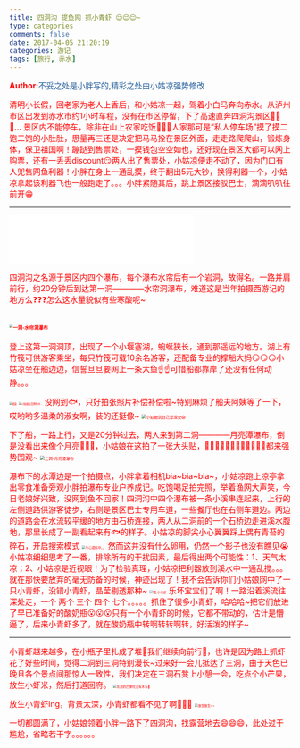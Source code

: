 ```yaml
---
title: 四洞沟 提鱼网 抓小青虾 😌😌😌~
type: categories
comments: false
date: 2017-04-05 21:20:19
categories: 游记
tags: [旅行, 赤水]
---
```


<style type="text/css">
body {color:red}
span.green {color:rgb(30,90,153)}
span.red {color:rgb(255,0,0)}
</style>

<span class="red">**Author:**</span><span class="green">不妥之处是小胖写的,精彩之处由小姑凉强势修改</span>




清明小长假，回老家为老人上香后，和小姑凉一起，驾着小白马奔向赤水。从泸州市区出发到赤水市约1小时车程，没有在市区停留，下了高速直奔四洞沟景区🚗🚗🚗...
景区内不能停车，除非在山上农家吃饭🍚🍚🍚人家那可是“私人停车场”摸了摸二饱二饱的小肚肚，思量再三还是决定把马马拴在景区外面，走走路爬爬山，锻炼身体，保卫祖国啊！蹦跶到售票处，一摸钱包空空如也，还好现在景区大都可以网上购票，还有一丢丢discount😏两人出了售票处，小姑凉便走不动了，因为门口有人兜售网鱼利器！小胖在身上一通乱摸，终于翻出5元大钞，换得利器一个，小姑凉拿起该利器飞也一般跑走了。。。小胖紧随其后，跳上景区接驳巴士，滴滴叭叭往前开😁

---
<!--more-->


<iframe frameborder="no" border="0" marginwidth="0" marginheight="0" width=330 height=86 src="//music.163.com/outchain/player?type=2&id=17217944&auto=1&height=66"></iframe> 


四洞沟之名源于景区内四个瀑布，每个瀑布水帘后有一个岩洞，故得名。一路并肩前行，约20分钟后到达第一洞————水帘洞瀑布，难道这是当年拍摄西游记的地方么❓❓❓怎么这水量貌似有些寒酸呢~

<span class="noselect"><img src="https://dn-anine.qbox.me/DSC_4685.JPG" alt="一洞-水帘洞瀑布" style="zoom:40%" /></span>
---
登上这第一洞洞顶，出现了一个小堰塞湖，蜿蜒狭长，通到那遥远的地方。湖上有竹筏可供游客乘坐，每只竹筏可载10余名游客，还配备专业的撑船大妈😏😏😏小姑凉坐在船边边，信誓旦旦要网上一条大鱼☝️☝️可惜船都靠岸了还没有任何动静。。。

<img src="https://dn-anine.qbox.me/DSC_4696.JPG" alt="湖面" style="zoom:30%" />
<img src="https://dn-anine.qbox.me/DSC_4715.JPG" alt="小姑娘认真网鱼中..." style="zoom:30%" />
没网到🐟，只好拍张照片补偿补偿啦~特别麻烦了船夫阿姨等了一下，哎哟哟多温柔的淑女啊，装的还挺像~
<img src="https://dn-anine.qbox.me/DSC_4716.jpg" alt="小姑娘说自己是淑女😱" style="zoom:50%" />

下了船，一路上行，又是20分钟过去，两人来到第二洞————月亮潭瀑布，倒是没看出来像个月亮🌛🌛🌛，小姑娘在这拍了一张大头贴，👨👩🐵🐙🐷🐤🐨🐮🐔👻🐛🐠都来强势围观~
<img src="https://dn-anine.qbox.me/DSC_4719.JPG" alt="二洞-月亮潭瀑布" style="zoom:50%" />

瀑布下的水潭边是一个拍摄点，小胖拿着相机bia~bia~bia~，小姑凉跑上凉亭拿出零食准备旁观小胖拍瀑布专业户养成记。吃饱喝足拍完照，举着渔网大声笑，今日老娘好兴致，没网到鱼不回家！四洞沟中四个瀑布被一条小溪串连起来，上行的左侧道路供游客徒步，右侧是景区巴士专用车道，一些餐厅也在右侧车道边。两边的道路会在水流较平缓的地方由石桥连接，两人从二洞前的一个石桥边走进溪水腹地，那里长成了一副看起来有🐟的样子。小姑凉的脚尖小心翼翼踩上偶有青苔的碎石，开启搜索模式
<img src="https:/dn-anine.qbox.me/DSC_4725.jpg" alt="专心观察中。。" style="zoom:40%" />
然而这并没有什么卵用，仍然一个影子也没有瞧见😭小姑凉细细思考了一番，排除所有的干扰因素，最后得出两个可能性：1、天气太凉；2、小姑凉是近视眼！为了检验真理，小姑凉把利器放到溪水中一通乱搅。。。就在那快要放弃的毫无防备的时候，神迹出现了！我不会告诉你们小姑娘网中了一只小青虾，没错小青虾，晶莹剔透那种~
<img src="https://dn-anine.qbox.me/DSC_4731.JPG" alt="嗯,小青虾" style="zoom:40%" />
乐坏宝宝们了啊！一路沿着溪流往深处走，一个 两个 三个 四个 七个。。。。。抓住了很多小青虾，哈哈哈~把它们放进了早已准备好的酸奶瓶😮😮😮只有一个小青虾的时候，它都不带动的，估计是懵逼了，后来小青虾多了，就在酸奶瓶中转啊转转啊转，好活泼的样子~

---
小青虾越来越多，在小瓶子里扎成了堆👏我们继续向前行🚶，也许是因为路上抓虾花了好些时间，觉得二洞到三洞特别漫长~过来好一会儿抵达了三洞，由于天色已晚且各个景点间那惊人一致性，我们决定在三洞石凳上小憩一会，吃点个小芒果，放生小虾米，然后打道回府。
<img src="https://dn-anine.qbox.me/DSC_4740.JPG" alt="先进的芒果吃法有木有😬" style="zoom:40%" />

放生小青虾ing，背景太深，小青虾都看不见了啊🙈🙈🙈
<img src="https://dn-anine.qbox.me/DSC_4744.JPG" alt="放生放生~~" style="zoom:40%" />

一切都圆满了，小姑娘领着小胖一路下了四洞沟，找露营地去😄😄😄，此处过于尴尬，省略若干字。。。。。。

